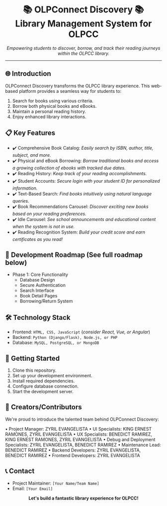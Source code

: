 <h1 align="center">📚 OLPConnect Discovery 📚<br/>Library Management System for OLPCC</h1>
<p align="center">
  <i>Empowering students to discover, borrow, and track their reading journeys within the OLPCC library.</i>
</p>

---

## 🌐 Introduction
OLPConnect Discovery transforms the OLPCC library experience. This web-based platform provides a seamless way for students to:
1. Search for books using various criteria.
2. Borrow both physical books and eBooks.
3. Maintain a personal reading history.
4. Enjoy enhanced library interactions.

## 📋 Key Features
- ✔️ Comprehensive Book Catalog: _Easily search by ISBN, author, title, subject, and more._
- ✔️ Physical and eBook Borrowing: _Borrow traditional books and access a growing collection of ebooks with tracked due dates._
- ✔️ Reading History: _Keep track of your reading accomplishments._
- ✔️ Student Accounts: _Secure login with your student ID for personalized information._
- ✔️ Text-Based Search: _Find books intuitively using natural language queries._
- ✔️ Book Recommendations Carousel: _Discover exciting new books based on your reading preferences._
- ✔️ Idle Carousel: _See school announcements and educational content when the system is not in use._
- ✔️ Reading Recognition System: _Build your credit score and earn certificates as you read!_

## 🚀 Development Roadmap (See full roadmap below)
- Phase 1: Core Functionality
  - Database Design
  - Secure Authentication
  - Search Interface
  - Book Detail Pages
  - Borrowing/Return System

## 🛠️ Technology Stack
- Frontend: `HTML, CSS, JavaScript` (_consider React, Vue, or Angular_)
- Backend: `Python (Django/Flask), Node.js, or PHP`
- Database: `MySQL, PostgreSQL, or MongoDB`

## 🏁 Getting Started
1. Clone this repository.
2. Set up your development environment.
3. Install required dependencies.
4. Configure database connection.
5. Start the development server.

## 👥 Creators/Contributors
We're proud to introduce the talented team behind OLPConnect Discovery:

• Project Manager: ZYRIL EVANGELISTA
• UI Specialists: KING ERNEST RAMONES, ZYRIL EVANGELISTA
• UX Specialists: BENEDICT RAMIREZ, KING ERNEST RAMONES, ZYRIL EVANGELISTA
• Debug and Deployment Specialists: ZYRIL EVANGELISTA, BENEDICT RAMIREZ
• Maintenance Lead: BENEDICT RAMIREZ
• Backend Developers: ZYRIL EVANGELISTA, BENEDICT RAMIREZ
• Frontend Developers: ZYRIL EVANGELISTA

## 📞 Contact
- Project Maintainer: `[Your Name/Team Name]`
- Email: `[Your Email]`

<p align="center">
  <b>Let's build a fantastic library experience for OLPCC!</b>
</p>

